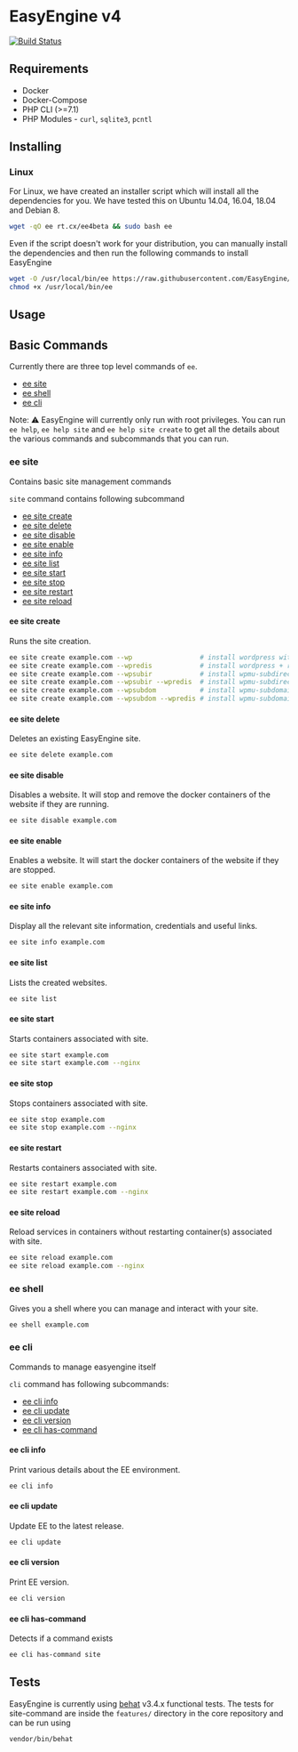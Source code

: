 # EasyEngine v4

[![Build Status](https://travis-ci.org/EasyEngine/easyengine.svg?branch=master-v4)](https://travis-ci.org/EasyEngine/easyengine)

## Requirements

* Docker
* Docker-Compose
* PHP CLI (>=7.1)
* PHP Modules - `curl`, `sqlite3`, `pcntl`

## Installing

### Linux

For Linux, we have created an installer script which will install all the dependencies for you. We have tested this on Ubuntu 14.04, 16.04, 18.04 and Debian 8.

```bash
wget -qO ee rt.cx/ee4beta && sudo bash ee
```

Even if the script doesn't work for your distribution, you can manually install the dependencies and then run the following commands to install EasyEngine

```bash
wget -O /usr/local/bin/ee https://raw.githubusercontent.com/EasyEngine/easyengine-builds/master/phar/easyengine.phar
chmod +x /usr/local/bin/ee
```

## Usage

## Basic Commands
Currently there are three top level commands of `ee`.
 * [ee site](#ee-site)
 * [ee shell](#ee-shell)
 * [ee cli](#ee-cli)

Note: :warning: EasyEngine will currently only run with root privileges. You can run `ee help`, `ee help site` and `ee help site create` to get all the details about the various commands and subcommands that you can run.

### ee site
Contains basic site management commands

`site` command contains following subcommand
 * [ee site create](#ee-site-create)
 * [ee site delete](#ee-site-delete)
 * [ee site disable](#ee-site-disable)
 * [ee site enable](#ee-site-enable)
 * [ee site info](#ee-site-info)
 * [ee site list](#ee-site-list)
 * [ee site start](#ee-site-start)
 * [ee site stop](#ee-site-stop)
 * [ee site restart](#ee-site-restart)
 * [ee site reload](#ee-site-reload)

#### ee site create
Runs the site creation.

```bash
ee site create example.com --wp                 # install wordpress without any page caching
ee site create example.com --wpredis            # install wordpress + redis caching
ee site create example.com --wpsubir            # install wpmu-subdirectory without any page caching
ee site create example.com --wpsubir --wpredis  # install wpmu-subdirectory + redis caching
ee site create example.com --wpsubdom           # install wpmu-subdomain without any page caching
ee site create example.com --wpsubdom --wpredis # install wpmu-subdomain + redis caching
```

#### ee site delete
Deletes an existing EasyEngine site.

```bash
ee site delete example.com
```

#### ee site disable
Disables a website. It will stop and remove the docker containers of the website if they are running.

```bash
ee site disable example.com
```

#### ee site enable
Enables a website. It will start the docker containers of the website if they are stopped.

```bash
ee site enable example.com
```

#### ee site info
Display all the relevant site information, credentials and useful links.

```bash
ee site info example.com
```

#### ee site list
Lists the created websites.

```bash
ee site list
```

#### ee site start
Starts containers associated with site.

```bash
ee site start example.com
ee site start example.com --nginx
```

#### ee site stop
Stops containers associated with site.

```bash
ee site stop example.com
ee site stop example.com --nginx
```

#### ee site restart
Restarts containers associated with site.

```bash
ee site restart example.com
ee site restart example.com --nginx
```

#### ee site reload
Reload services in containers without restarting container(s) associated with site.

```bash
ee site reload example.com
ee site reload example.com --nginx
```

### ee shell
Gives you a shell where you can manage and interact with your site.

```bash
ee shell example.com
```

### ee cli
Commands to manage easyengine itself

`cli` command has following subcommands:
 * [ee cli info](#ee-cli-info)
 * [ee cli update](#ee-cli-update)
 * [ee cli version](#ee-cli-version)
 * [ee cli has-command](#ee-cli-has-command)

#### ee cli info
Print various details about the EE environment.

```bash
ee cli info
```
#### ee cli update
Update EE to the latest release.

```bash
ee cli update
```
#### ee cli version
Print EE version.

```bash
ee cli version
```
#### ee cli has-command
Detects if a command exists

```bash
ee cli has-command site
```

## Tests

EasyEngine is currently using [behat](http://behat.org/) v3.4.x functional tests. The tests for site-command are inside the `features/` directory in the core repository and can be run using 
```
vendor/bin/behat
```

